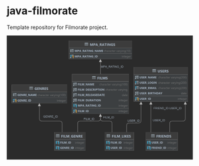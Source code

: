 # java-filmorate
Template repository for Filmorate project.

<picture>
  <img alt="ER diagram for Filmorate project" src="https://github.com/igor-shablevskii/java-filmorate/blob/add-database/db_diagram.png">
</picture>
